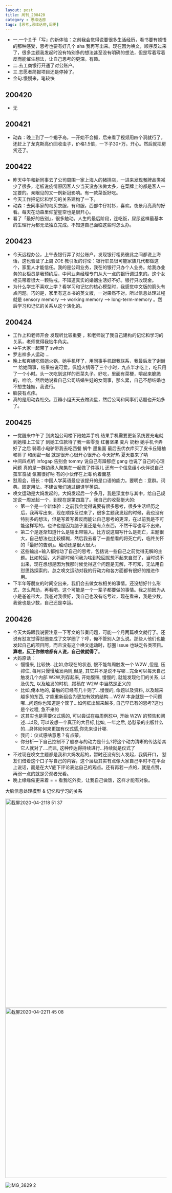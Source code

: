 ```yaml
---
layout: post
title: 周刊_200420
category : 思维话痨
tags: [思考,思维话痨,周更]
---
```


- 一.一个关于「写」的新体验：之前我会觉得说要很多生活经历，看书要有顿悟的那种感受，思考也要有好几个 aha 我再写出来。现在因为唤文，顺序反过来了，很多主题我发起时没有特别多的想法甚至没有明确的想法，但是写着写着反而能催生想法，让自己思考的更深。有趣。
- 二.去工商银行开通了对公账户。
- 三.志愿者简报项目还是停掉了。
- 金句:慢慢来，笔较快


##  200420
  - 无
  
## 200421
  - 动森：晚上到了一个蝎子岛，一开始不会抓，后来看了视频用四个洞就行了，还赶上了龙克斯高价回收虫子，价格1.5倍，一下子30+万。开心。然后就把房贷还了。
  
## 200422
  - 昨天中午和新同事去了公司周围一家上海人的猪排店，一进来发现餐牌品类减少了很多，老板说疫情原因客人少当天没办法做太多，在菜牌上的都是客人一定要的。亲眼见的又一例新冠影响。有一款菜饭好吃。
  - 今天工作把记忆和学习的关系建构了一下。
  - 动森：去同事家的岛买衣服，有和服，西部牛仔衬衫，喜欢。夜景月亮真的好看。每天在动森里仰望星空也是很开心。
  - 看了「最好的告别」，很多触动。人生的最后阶段，连吃饭，尿尿这样最基本的生理行为都无法独立完成。不知道自己面临这些时怎么办。
  
## 200423
  - 今天远程办公，上午去银行弄了对公账户。发现银行柜员彼此之间都说上海话，这也验证了上周 ZOE 教引发的讨论：银行职员很可能家族几代都做这个，家里人才能信任。我的是公司业务，我在的银行只办个人业务。给我办业务的女柜员是我预约后，中间业务经理专门从大一点的银行调过来的。这个女柜员带着很大一颗钻戒，不知道真实的婚姻生活好不好。银行只收现金。
  - 为什么学生不喜欢上学？看学习和记忆的核心模型时，我感觉中文版的箭头有点问题。巧的是，家里有这本书的英文版，一对果然不对。所以信息处理过程就是 sensory memory --> working memory --> long-term-memory 。然后学习和记忆的关系从这个演化的。
  
## 200424
  - 工作上和老师开会 发现听比较重要 ，和老师说了我自己建构的记忆和学习的关系，老师觉得我钻牛角尖。
  - 中午大家一起带了 switch 
  - 罗志祥多人运动 ...
  - 晚上和爽姐吃佩姐火锅，她手机坏了，用同事手机跟我联系，我最后发了谢谢 ^^ 给她同事，结果被说可爱。佩姐火锅等了三个小时，九点半才吃上，吃只用了一个小时。头一次吃到这样的贡菜丸子。好吃，里面有菜梗，嚼起来脆脆的，哈哈，然后她说看自己公司结婚生娃的女同事，那么累，自己不想结婚也不想生娃娃，我说行。
  - 脑袋有点疼。
  - 真的是用动森社交。豆瓣小组天天去蹭流星，然后公司和同事们话题也开始多了。
  
## 200425
  - 一觉醒来中午了 到爽姐公司楼下陪她弄手机 结果手机需要更新系统要充电就到她楼上工位了 到她工位款待了我一些零食 红薯坚果 麦片 奶粉 她手机卡弄好了之后 骑着小电驴带我去吃西餐 蜗牛 墨鱼面 最后去优衣库买了皮卡丘短袖 和裤子 和闺密一起 就是很开心很开心很开心 今天好热 夏天要来了呐
  - 中间四点听 infogap 告别会 tommy 说自己有躁郁症 gang 也说了自己的心理问题 真的是一群边缘人聚集在一起做了件事儿 还有一个信息组小伙伴说自己孤军奋战 氛围很好呐 有的小伙伴在上海 约着面基
  - 怼周会，班长：中国人学英语最应该提升的是口语的能力。要明白：意群。词典。固定用法。不建议我们通过翻译学英语。
  - 唤文运动是大妈发起的。大妈发起后一个多月，我是深度参与其中，给自己规定说一周发起一个，到现在是第四篇了。我自己的收获挺大的:
      - 第一个是一个新体验：之前我会觉得说要有很多思考，很多生活经历之后，我再写出来，现在顺序反过来了，很多主题我发起的时候，我也没有特别多的想法，但是写着写着反而能让自己思考的更深，在以前我是不可能这样写的。也许也是因为脑子里还是有点东西，不然干写也写不出来。
      - 第二个是逐渐知道什么是输出带输入。比方说这周写什么是死亡，主题很大，自己想法也比较模糊，然后我去看了一直想看的将死亡的，临终关怀的「最好的告别」。触动还是很大很大。
      - 这些输出+输入都推动了自己的思考，包括说一些自己之前觉得无解的主题。比如轮回，大妈那时候问我为啥到轮回就想不起来自怼了，当时说不出来，现在想想是因为我那时候觉得这个问题是无解，不可知，无法用自怼思路探索的。总之唤文运动对我的行动力和各方面都有很好的推进作用。
  - 下半年等朋友的时间空出来，我们会去做女权相关的事情。还没想好什么形式，怎么帮助，再看吧。这个可能是一个一辈子都要做的事情。我之前因为从小是爸爸带大，我爸对我很好，我自己也没有吃亏过，现在看来，我是少数，我爸也是少数，自己还是幸运。
  
## 200426
- 今天大妈跟我说要注意一下写文的节奏问题，可能一个月两篇唤文就行了。还说有怼友觉得怼圈变成了文学圈了？哼，俺不管别人怎么说。那些人他们也能发起自己的项目阿，而且没有这个唤文运动时，怼圈 Issue 也缺乏各类项目。**算啦，反正你做啥都有人说，自己做就得了**。
- 大妈原话：
    - 慢慢来, 比较快...比如,你现在的状态, 恨不能每周触发一个 W2W ,但是, 压抑住, 每月只慢慢触发两则,但是, 其它并不是说不写哪...完全可以每天自己触发几个内部 W2W,列存起来, 开始腹稿, 慢慢的, 就能发现他们的关系, 以及优先, 以及触发的时机...攒稿在 W2W 中当然是正义的
    - 比如,俺本地的, 备触的已经有几十则了...慢慢的, 命题以及资料, 以及越来越多的东西, 才能重新组合为更加有效的结构....W2W 本身就是一个问题哪...问题你也知道是个筐了...如何框出越来越多, 自己早已有的思考?这也是个过程, 急不来的
    - 这其实也是需要仪式感的, 可以尝试在每周例怼中, 开始 W2W 的预告和阐述...以及, 可以设想一个真正的大目标,比如, 一年之后, 怂怼录的出版什么的...具体如何来更加有仪式感,你先来设计哪.
    - 我问：仪式感啥意思？有点蒙。
    - 你分析一下自己控制不了般参与的动力是什么?将这个动力清晰的传达给其它人就对了....而且, 这种传达得持续进行...持续就是仪式了
- 不过现在唤文主题都是我和大妈发起的，暂时还没有别人发起，我俩开口， 怼友们借着这个口子写自己的内容，这个层级其实有点像大家自己平时不在平台上说话，而是在大V底下评论表达自己的观点。还有再若一点的，就是点赞，再弱一点的就是旁观者光看。
- 晚上缘缘催更来着 = = 看我吃外卖，让我自己做饭，这样才能有对象。

大脑信息处理模型 & 记忆和学习的关系

<img width="651" alt="截屏2020-04-2118 51 37" src="https://user-images.githubusercontent.com/20737239/80168310-18661580-8615-11ea-9da1-1909427cd0a2.png">

<img width="529" alt="截屏2020-04-2211 45 08" src="https://user-images.githubusercontent.com/20737239/80168037-7f36ff00-8614-11ea-91f2-dff967d7d722.png">

![IMG_3829 2](https://user-images.githubusercontent.com/20737239/80168067-8e1db180-8614-11ea-9d7e-fa61268e22d1.JPG)

